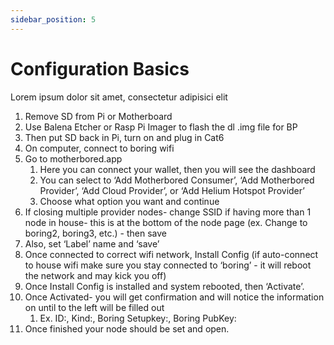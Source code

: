 ```yaml
---
sidebar_position: 5
---
```


# Configuration Basics

Lorem ipsum dolor sit amet, consectetur adipisici elit


1. Remove SD from Pi or Motherboard
2. Use Balena Etcher or Rasp Pi Imager to flash the dl .img file for BP
3. Then put SD back in Pi, turn on and plug in Cat6
4. On computer, connect to boring wifi
5. Go to motherbored.app 
    1. Here you can connect your wallet, then you will see the dashboard 
    2. You can select to ‘Add Motherbored Consumer’, ‘Add Motherbored Provider’, ‘Add Cloud Provider’, or ‘Add Helium Hotspot Provider’
    3. Choose what option you want and continue
6. If closing multiple provider nodes- change SSID if having more than 1 node in house- this is at the bottom of the node page (ex. Change to boring2, boring3, etc.) - then save
7. Also, set ‘Label’ name and ‘save’
8. Once connected to correct wifi network, Install Config (if auto-connect to house wifi make sure you stay connected to ‘boring’ - it will reboot the network and may kick you off)
9. Once Install Config is installed and system rebooted, then ‘Activate’.
10. Once Activated- you will get confirmation and will notice the information on until to the left will be filled out
    1. Ex. ID:, Kind:, Boring Setupkey:, Boring PubKey:
11. Once finished your node should be set and open.

